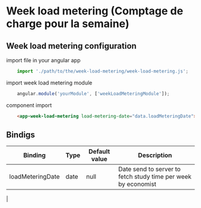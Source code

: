 # Week load metering (Comptage de charge pour la semaine)

## Week load metering configuration
import file in your angular app
```JavaScript
    import './path/to/the/week-load-metering/week-load-metering.js';
```

import week load metering module
```JavaScript
    angular.module('yourModule', ['weekLoadMeteringModule']);
```

component import
```Html
    <app-week-load-metering load-metering-date="data.loadMeteringDate"></app-week-load-metering>
```

## Bindigs

| Binding             | Type                                | Default value                  | Description
|-------------------- | ----------------------------------- |------------------------------- | ----------------------------------
| loadMeteringDate    | date                                | null                           | Date send to server to fetch study time per week by economist
| 